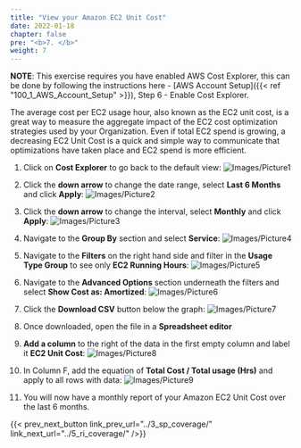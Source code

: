 ```yaml
---
title: "View your Amazon EC2 Unit Cost"
date: 2022-01-18
chapter: false
pre: "<b>7. </b>"
weight: 7
---
```


**NOTE**: This exercise requires you have enabled AWS Cost Explorer, this can be done by following the instructions here - [AWS Account Setup]({{< ref "100_1_AWS_Account_Setup" >}}), Step 6 - Enable Cost Explorer.

The average cost per EC2 usage hour, also known as the EC2 unit cost, is a great way to measure the aggregate impact of the EC2 cost optimization strategies used by your Organization. Even if total EC2 spend is growing, a decreasing EC2 Unit Cost is a quick and simple way to communicate that optimizations have taken place and EC2 spend is more efficient.

1. Click on **Cost Explorer** to go back to the default view:
![Images/Picture1](/Cost/100_Amazon_EC2_Unit_Cost_FinLab/Images/Picture1.png)

2. Click the **down arrow** to change the date range, select **Last 6 Months** and click **Apply**:
![Images/Picture2](/Cost/100_Amazon_EC2_Unit_Cost_FinLab/Images/Picture2.png)

3. Click the **down arrow** to change the interval, select **Monthly** and click **Apply**:
![Images/Picture3](/Cost/100_Amazon_EC2_Unit_Cost_FinLab/Images/Picture3.png)

4. Navigate to the **Group By** section and select **Service**:
![Images/Picture4](/Cost/100_Amazon_EC2_Unit_Cost_FinLab/Images/Picture4.png)

5. Navigate to the **Filters** on the right hand side and filter in the **Usage Type Group** to see only **EC2 Running Hours**:
![Images/Picture5](/Cost/100_Amazon_EC2_Unit_Cost_FinLab/Images/Picture5.png)

6. Navigate to the **Advanced Options** section underneath the filters and select **Show Cost as: Amortized**:
![Images/Picture6](/Cost/100_Amazon_EC2_Unit_Cost_FinLab/Images/Picture6.png)

7. Click the **Download CSV** button below the graph:
![Images/Picture7](/Cost/100_Amazon_EC2_Unit_Cost_FinLab/Images/Picture7.png)

8. Once downloaded, open the file in a **Spreadsheet editor**

9. **Add a column** to the right of the data in the first empty column and label it **EC2 Unit Cost**:
![Images/Picture8](/Cost/100_Amazon_EC2_Unit_Cost_FinLab/Images/Picture8.png)

10. In Column F, add the equation of **Total Cost / Total usage (Hrs)** and apply to all rows with data:
![Images/Picture9](/Cost/100_Amazon_EC2_Unit_Cost_FinLab/Images/Picture9.png)

11. You will now have a monthly report of your Amazon EC2 Unit Cost over the last 6 months. 

{{< prev_next_button link_prev_url="../3_sp_coverage/" link_next_url="../5_ri_coverage/" />}}